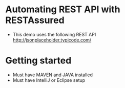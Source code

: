 # Automating REST API with RESTAssured
* This demo uses the following REST API http://jsonplaceholder.typicode.com/

# Getting started
* Must have MAVEN and JAVA installed
* Must have IntelliJ or Eclipse setup

